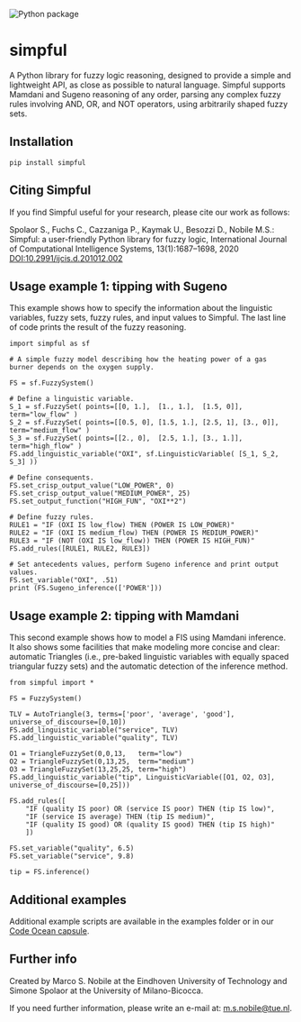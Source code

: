 ![Python package](https://github.com/aresio/simpful/workflows/Python%20package/badge.svg?branch=master)

# simpful
A Python library for fuzzy logic reasoning, designed to provide a simple and lightweight API, as close as possible to natural language.
Simpful supports Mamdani and Sugeno reasoning of any order, parsing any complex fuzzy rules involving AND, OR, and NOT operators, using arbitrarily shaped fuzzy sets.

## Installation

`pip install simpful`

## Citing Simpful

If you find Simpful useful for your research, please cite our work as follows:

Spolaor S., Fuchs C., Cazzaniga P., Kaymak U., Besozzi D., Nobile M.S.: Simpful: a user-friendly Python library for fuzzy logic, International Journal of Computational Intelligence Systems, 13(1):1687–1698, 2020
[DOI:10.2991/ijcis.d.201012.002](https://doi.org/10.2991/ijcis.d.201012.002)

## Usage example 1: tipping with Sugeno

This example shows how to specify the information about the linguistic variables, fuzzy sets, fuzzy rules, and input values to Simpful. The last line of code prints the result of the fuzzy reasoning.


```
import simpful as sf

# A simple fuzzy model describing how the heating power of a gas burner depends on the oxygen supply.

FS = sf.FuzzySystem()

# Define a linguistic variable.
S_1 = sf.FuzzySet( points=[[0, 1.],  [1., 1.],  [1.5, 0]],          term="low_flow" )
S_2 = sf.FuzzySet( points=[[0.5, 0], [1.5, 1.], [2.5, 1], [3., 0]], term="medium_flow" )
S_3 = sf.FuzzySet( points=[[2., 0],  [2.5, 1.], [3., 1.]],          term="high_flow" )
FS.add_linguistic_variable("OXI", sf.LinguisticVariable( [S_1, S_2, S_3] ))

# Define consequents.
FS.set_crisp_output_value("LOW_POWER", 0)
FS.set_crisp_output_value("MEDIUM_POWER", 25)
FS.set_output_function("HIGH_FUN", "OXI**2")

# Define fuzzy rules.
RULE1 = "IF (OXI IS low_flow) THEN (POWER IS LOW_POWER)"
RULE2 = "IF (OXI IS medium_flow) THEN (POWER IS MEDIUM_POWER)"
RULE3 = "IF (NOT (OXI IS low_flow)) THEN (POWER IS HIGH_FUN)"
FS.add_rules([RULE1, RULE2, RULE3])

# Set antecedents values, perform Sugeno inference and print output values.
FS.set_variable("OXI", .51)
print (FS.Sugeno_inference(['POWER']))
```

## Usage example 2: tipping with Mamdani 

This second example shows how to model a FIS using Mamdani inference. It also shows some facilities 
that make modeling more concise and clear: automatic Triangles (i.e., pre-baked linguistic variables 
with equally spaced triangular fuzzy sets) and the automatic detection of the inference method.

```
from simpful import *

FS = FuzzySystem()

TLV = AutoTriangle(3, terms=['poor', 'average', 'good'], universe_of_discourse=[0,10])
FS.add_linguistic_variable("service", TLV)
FS.add_linguistic_variable("quality", TLV)

O1 = TriangleFuzzySet(0,0,13,   term="low")
O2 = TriangleFuzzySet(0,13,25,  term="medium")
O3 = TriangleFuzzySet(13,25,25, term="high")
FS.add_linguistic_variable("tip", LinguisticVariable([O1, O2, O3], universe_of_discourse=[0,25]))

FS.add_rules([
	"IF (quality IS poor) OR (service IS poor) THEN (tip IS low)",
	"IF (service IS average) THEN (tip IS medium)",
	"IF (quality IS good) OR (quality IS good) THEN (tip IS high)"
	])

FS.set_variable("quality", 6.5) 
FS.set_variable("service", 9.8) 

tip = FS.inference()
```
## Additional examples

Additional example scripts are available in the examples folder or in our [Code Ocean capsule](https://codeocean.com/capsule/2230971/tree).

## Further info
Created by Marco S. Nobile at the Eindhoven University of Technology and Simone Spolaor at the University of Milano-Bicocca. 

If you need further information, please write an e-mail at: m.s.nobile@tue.nl.
